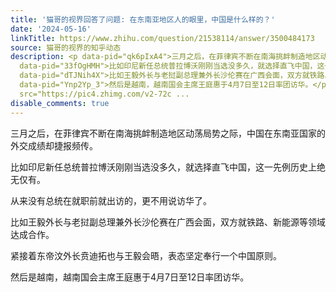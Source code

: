 ```yaml
---
title: '猫哥的视界回答了问题: 在东南亚地区人的眼里，中国是什么样的？'
date: '2024-05-16'
linkTitle: https://www.zhihu.com/question/21538114/answer/3500484173
source: 猫哥的视界的知乎动态
description: <p data-pid="qk6pIxA4">三月之后，在菲律宾不断在南海挑衅制造地区动荡局势之际，中国在东南亚国家的外交成绩却捷报频传。</p><p
  data-pid="33fOgHMH">比如印尼新任总统普拉博沃刚刚当选没多久，就选择直飞中国，这一先例历史上绝无仅有。</p><p data-pid="QpiCGvJK">从来没有总统在就职前就出访的，更不用说访华了。</p><p
  data-pid="dTJNih4X">比如王毅外长与老挝副总理兼外长沙伦赛在广西会面，双方就铁路、新能源等领域达成合作。</p><p data-pid="o8Re05ob">紧接着东帝汶外长贲迪拓也与王毅会晤，表态坚定奉行一个中国原则。</p><p
  data-pid="Ynp2Yp_3">然后是越南，越南国会主席王庭惠于4月7日至12日率团访华。</p><figure data-size="normal"><img
  src="https://pic4.zhimg.com/v2-72c ...
disable_comments: true
---
```

<p data-pid="qk6pIxA4">三月之后，在菲律宾不断在南海挑衅制造地区动荡局势之际，中国在东南亚国家的外交成绩却捷报频传。</p><p data-pid="33fOgHMH">比如印尼新任总统普拉博沃刚刚当选没多久，就选择直飞中国，这一先例历史上绝无仅有。</p><p data-pid="QpiCGvJK">从来没有总统在就职前就出访的，更不用说访华了。</p><p data-pid="dTJNih4X">比如王毅外长与老挝副总理兼外长沙伦赛在广西会面，双方就铁路、新能源等领域达成合作。</p><p data-pid="o8Re05ob">紧接着东帝汶外长贲迪拓也与王毅会晤，表态坚定奉行一个中国原则。</p><p data-pid="Ynp2Yp_3">然后是越南，越南国会主席王庭惠于4月7日至12日率团访华。</p><figure data-size="normal"><img src="https://pic4.zhimg.com/v2-72c ...